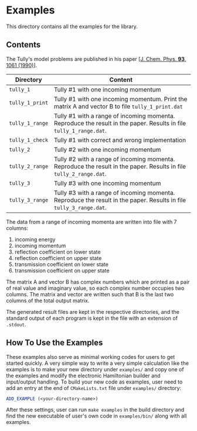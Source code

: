 # Examples

This directory contains all the examples for the library.

## Contents

The Tully's model problems are published in his paper
[[J. Chem. Phys. **93**, 1061 (1990)](http://dx.doi.org/10.1063/1.459170)].

Directory | Content
--- | ---
`tully_1` | Tully #1 with one incoming momentum
`tully_1_print` | Tully #1 with one incoming momentum. Print the matrix A and vector B to file `tully_1_print.dat`
`tully_1_range` | Tully #1 with a range of incoming momenta. Reproduce the result in the paper. Results in file `tully_1_range.dat`.
`tully_1_check` | Tully #1 with correct and wrong implementation
`tully_2` | Tully #2 with one incoming momentum
`tully_2_range` | Tully #2 with a range of incoming momenta. Reproduce the result in the paper. Results in file `tully_2_range.dat`.
`tully_3` | Tully #3 with one incoming momentum
`tully_3_range` | Tully #3 with a range of incoming momenta. Reproduce the result in the paper. Results in file `tully_3_range.dat`.

The data from a range of incoming momenta are written into file with 7 columns:

1. incoming energy
2. incoming momentum
3. reflection coefficient on lower state
4. reflection coefficient on upper state
5. transmission coefficient on lower state
6. transmission coefficient on upper state

The matrix A and vector B has complex numbers which are printed as a pair of
real value and imaginary value, so each complex number occupies two columns. The
matrix and vector are written such that B is the last two columns of the total
output matrix.

The generated result files are kept in the respective directories, and
the standard output of each program is kept in the file with an extension of
`.stdout`.

## How To Use the Examples

These examples also serve as minimal working codes for users to get started
quickly. A very simple way to write a very simple calculation like the examples
is to make your new directory under `examples/` and copy one of the examples
and modify the electronic Hamiltonian builder and input/output handling. To
build your new code as examples, user need to add an entry at the end of
`CMakeLists.txt` file under `examples/` directory:
```cmake
ADD_EXAMPLE (<your-directory-name>)
```
After these settings, user can run `make examples` in the build directory and
find the new executable of user's own code in `examples/bin/` along with all
examples.
